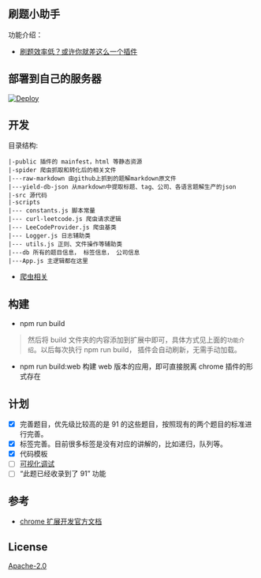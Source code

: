 ## 刷题小助手

功能介绍：

- [刷题效率低？或许你就差这么一个插件](https://lucifer.ren/blog/2020/08/16/leetcode-cheat/)

## 部署到自己的服务器

[![Deploy](https://www.herokucdn.com/deploy/button.svg)](https://heroku.com/deploy)

## 开发

目录结构:

```
|-public 插件的 mainfest，html 等静态资源
|-spider 爬虫抓取和转化后的相关文件
|---raw-markdown 由github上抓到的题解markdown原文件
|---yield-db-json 从markdown中提取标题、tag、公司、各语言题解生产的json
|-src 源代码
|-scripts
|--- constants.js 脚本常量
|--- curl-leetcode.js 爬虫请求逻辑
|--- LeeCodeProvider.js 爬虫基类
|--- Logger.js 日志辅助类
|--- utils.js 正则、文件操作等辅助类
|---db 所有的题目信息， 标签信息， 公司信息
|---App.js 主逻辑都在这里
```

- [爬虫相关](./scripts/README.MD)

## 构建

- npm run build

> 然后将 build 文件夹的内容添加到扩展中即可，具体方式见上面的`功能介绍`。以后每次执行 npm run build， 插件会自动刷新，无需手动加载。

- npm run build:web 构建 web 版本的应用，即可直接脱离 chrome 插件的形式存在

## 计划

- [x] 完善题目，优先级比较高的是 91 的这些题目，按照现有的两个题目的标准进行完善。
- [x] 标签完善。目前很多标签是没有对应的讲解的，比如递归，队列等。
- [x] 代码模板
- [ ] [可视化调试](./src/visualDebug/README.md)
- [ ] “此题已经收录到了 91” 功能

## 参考

- [chrome 扩展开发官方文档](https://developer.chrome.com/extensions)

## License

[Apache-2.0](./LICENSE.txt)
